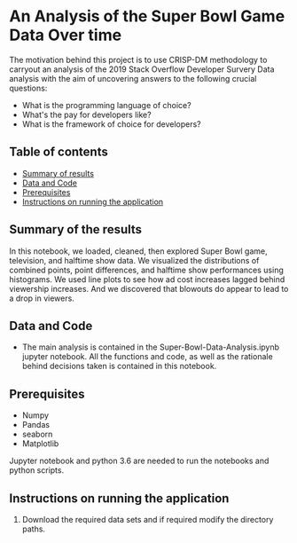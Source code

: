 # An Analysis of the Super Bowl Game Data Over time
> 
The motivation behind this project is to use CRISP-DM methodology to carryout an analysis of the 2019 Stack Overflow Developer Survery Data analysis with the aim of uncovering answers to the following crucial questions:
* What is the programming language of choice?
* What's the pay for developers like?
* What is the framework of choice for developers?


## Table of contents

* [Summary of results](#summary-of-results)
* [Data and Code](#data-and-code)
* [Prerequisites](#prerequisites)
* [Instructions on running the application](#instructions-on-running-the-application)

## Summary of the results
In this notebook, we loaded, cleaned, then explored Super Bowl game, television, and halftime show data. We visualized the distributions of combined points, point differences, and halftime show performances using histograms. We used line plots to see how ad cost increases lagged behind viewership increases. And we discovered that blowouts do appear to lead to a drop in viewers.



## Data and Code
* The main analysis is contained in the Super-Bowl-Data-Analysis.ipynb jupyter notebook. All the functions and code, as well as the rationale behind decisions taken is contained in this notebook.


## Prerequisites
* Numpy
* Pandas
* seaborn
* Matplotlib

Jupyter notebook and python 3.6 are needed to run the notebooks and python scripts.

## Instructions on running the application
1. Download the required data sets and if required modify the directory paths.
